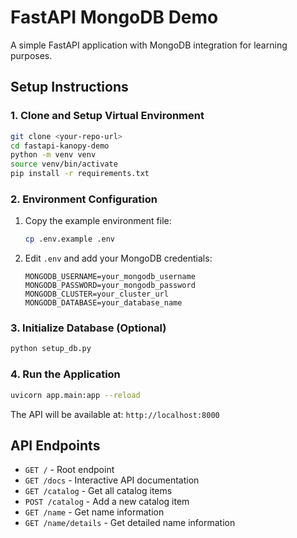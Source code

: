 # FastAPI MongoDB Demo

A simple FastAPI application with MongoDB integration for learning purposes.


## Setup Instructions

### 1. Clone and Setup Virtual Environment

```bash
git clone <your-repo-url>
cd fastapi-kanopy-demo
python -m venv venv
source venv/bin/activate  
pip install -r requirements.txt
```

### 2. Environment Configuration

1. Copy the example environment file:
   ```bash
   cp .env.example .env
   ```

2. Edit `.env` and add your MongoDB credentials:
   ```
   MONGODB_USERNAME=your_mongodb_username
   MONGODB_PASSWORD=your_mongodb_password
   MONGODB_CLUSTER=your_cluster_url
   MONGODB_DATABASE=your_database_name
   ```

### 3. Initialize Database (Optional)

```bash
python setup_db.py
```

### 4. Run the Application

```bash
uvicorn app.main:app --reload
```

The API will be available at: `http://localhost:8000`

## API Endpoints

- `GET /` - Root endpoint
- `GET /docs` - Interactive API documentation
- `GET /catalog` - Get all catalog items
- `POST /catalog` - Add a new catalog item
- `GET /name` - Get name information
- `GET /name/details` - Get detailed name information
